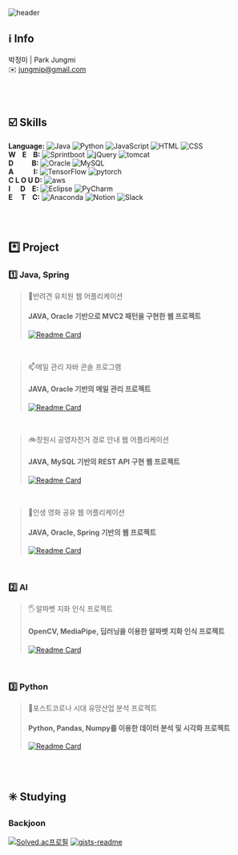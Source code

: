 <img src="https://capsule-render.vercel.app/api?type=slice&color=gradient&customColorList=24&height=190&section=header&text=Jungmi's%20Github&fontSize=55&fontColor=ffffff&fontAlign=65&fontAlignY=35&rotate=13" alt="header" title="header">

 <div>

  ## :information_source: Info
  박정미 | Park Jungmi</br>
  ✉️ jungmip@gmail.com</br>

</div>
  </br>
  </br>
  
<div>   

## :ballot_box_with_check: Skills  

<strong>Language:</strong>    ![Java](https://img.shields.io/badge/Java-F9df11?style=flat&logo=OpenJDK&logoColor=white) ![Python](https://img.shields.io/badge/Python-3776ab?style=flat&logo=Python&logoColor=white) ![JavaScript](https://img.shields.io/badge/JavaScript-F7DF1E?style=flat&logo=JavaScript&logoColor=white) ![HTML](https://img.shields.io/badge/HTML-E34f26?style=flat&logo=HTML5&logoColor=white) ![CSS](https://img.shields.io/badge/CSS-1572B6?style=flat&logo=CSS3&logoColor=white) 
<br><strong>W&nbsp;&nbsp;&nbsp;&nbsp;E&nbsp;&nbsp;&nbsp;&nbsp;B:</strong>     ![Sprintboot](https://img.shields.io/badge/SpringBoot-6DB33F?style=flat&logo=SpringBoot&logoColor=white) ![jQuery](https://img.shields.io/badge/jQuery-0769AD?style=flat&logo=jQuery&logoColor=white) ![tomcat](https://img.shields.io/badge/Tomcat-f8dc75?style=flat&logo=ApacheTomcat&logoColor=white)
<br><strong> D&nbsp;&nbsp;&nbsp;&nbsp;&nbsp;&nbsp;&nbsp;&nbsp;&nbsp;&nbsp;&nbsp;B:</strong>     ![Oracle](https://img.shields.io/badge/Oracle-f80000?style=flat&logo=Oracle&logoColor=white) ![MySQL](https://img.shields.io/badge/MySQL-4479a1?style=flat&logo=SpringBoot&logoColor=white)
<br><strong> A&nbsp;&nbsp;&nbsp;&nbsp;&nbsp;&nbsp;&nbsp;&nbsp;&nbsp;&nbsp;&nbsp;&nbsp;I:</strong>     ![TensorFlow](https://img.shields.io/badge/TensorFlow-FF6F00?style=flat&logo=TensorFlow&logoColor=white) ![pytorch](https://img.shields.io/badge/PyTorch-EE4C2C?style=flat&logo=PyTorch&logoColor=white)
<br><strong> C&nbsp;L&nbsp;O&nbsp;U&nbsp;D:</strong>     ![aws](https://img.shields.io/badge/AWS-232F3E?style=flat&logo=AmazonWebServices&logoColor=white)
<br><strong> I&nbsp;&nbsp;&nbsp;&nbsp;&nbsp;&nbsp;D&nbsp;&nbsp;&nbsp;&nbsp;E:</strong> ![Eclipse](https://img.shields.io/badge/Eclipse-525c86?style=flat&logo=EclipseIDE&logoColor=white) ![PyCharm](https://img.shields.io/badge/PyCharm-000000?style=flat&logo=PyCharm&logoColor=white)
<br><strong> E&nbsp;&nbsp;&nbsp;&nbsp;&nbsp;T&nbsp;&nbsp;&nbsp;&nbsp;C:</strong> ![Anaconda](https://img.shields.io/badge/Anaconda-44a833?style=flat&logo=Anaconda&logoColor=white) ![Notion](https://img.shields.io/badge/Notion-000000?style=flat&logo=Notion&logoColor=white) ![Slack](https://img.shields.io/badge/Slack-4a154b?style=flat&logo=Slack&logoColor=white)</span>

</div>
  </br>
  </br>
<div>
  
  ## :asterisk: Project  
  ### 1️⃣ Java, Spring

  >🐶반려견 유치원 웹 어플리케이션
  >#### JAVA, Oracle 기반으로 MVC2 패턴을 구현한 웹 프로젝트
  >[![Readme Card](https://github-readme-stats.vercel.app/api/pin/?username=JungmiP&repo=dangdangdang)](https://github.com/JungmiP/dangdangdang) 
  <br>
  
  >📫메일 관리 자바 콘솔 프로그램
  >#### JAVA, Oracle 기반의 메일 관리 프로젝트
  >[![Readme Card](https://github-readme-stats.vercel.app/api/pin/?username=JungmiP&repo=MailMe)](https://github.com/JungmiP/MailMe)
  <br>
  
  >🚲창원시 공영자전거 경로 안내 웹 어플리케이션
  >#### JAVA, MySQL 기반의 REST API 구현 웹 프로젝트
  >[![Readme Card](https://github-readme-stats.vercel.app/api/pin/?username=JungmiP&repo=Nubila)](https://github.com/JungmiP/Nubila)
  <br>
  
  >🎥인생 영화 공유 웹 어플리케이션
  >#### JAVA, Oracle, Spring 기반의 웹 프로젝트
  >[![Readme Card](https://github-readme-stats.vercel.app/api/pin/?username=JungmiP&repo=SoulMovie)](https://github.com/JungmiP/SoulMovie)
 
  <br>
  
  ### 2️⃣ AI
  >🖐️알파벳 지화 인식 프로젝트
  >#### OpenCV, MediaPipe, 딥러닝을 이용한 알파벳 지화 인식 프로젝트
  >[![Readme Card](https://github-readme-stats.vercel.app/api/pin/?username=JungmiP&repo=HandDetect)](https://github.com/JungmiP/HandDetect)
  <br>

 ### 3️⃣ Python
  >🥫포스트코로나 시대 유망산업 분석 프로젝트
  >#### Python, Pandas, Numpy를 이용한 데이터 분석 및 시각화 프로젝트
  >[![Readme Card](https://github-readme-stats.vercel.app/api/pin/?username=JungmiP&repo=PostCovid19IndustryAnalysis)](https://github.com/JungmiP/PostCovid19IndustryAnalysis)
  
  </div>
 <br>
 <br>
 <div>
  
 ## :eight_spoked_asterisk: Studying
  ### Backjoon
  [![Solved.ac프로필](http://mazassumnida.wtf/api/generate_badge?boj=qkrwjdal77)](https://solved.ac/profile/qkrwjdal77)
  [![gists-readme](https://gists-readme.yizack.com/api?user=JungmiP&n=8&title=My+Gists+for+BOJ)](https://gist.github.com/JungmiP)

</div>
  
